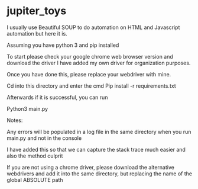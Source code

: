 # jupiter_toys



I usually use Beautiful SOUP to do automation on HTML and Javascript automation but here it is.

Assuming you have python 3 and pip installed

To start please check your google chrome web browser version and download the driver 
I have added my own driver for organization purposes.

Once you have done this, please replace your webdriver with mine.

Cd into this directory and enter the cmd
Pip install -r requirements.txt

Afterwards if it is successful, you can run

Python3 main.py 



Notes:

Any errors will be populated in a log file in the same directory when you run main.py and not in the console

I have added this so that we can capture the stack trace much easier and also the method culprit


If you are not using a chrome driver, please download the alternative webdrivers and add it into the same directory, but replacing the name of the global ABSOLUTE path

